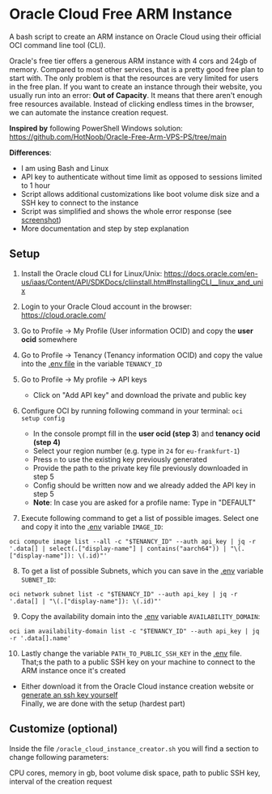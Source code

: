 # Oracle Cloud Free ARM Instance
A bash script to create an ARM instance on Oracle Cloud using their official OCI command line tool (CLI).

Oracle's free tier offers a generous ARM instance with 4 cors and 24gb of memory. Compared to most other services, that is a pretty good free plan to start with. The only problem is that the resources are very limited for users in the free plan. If you want to create an instance through their website, you usually run into an error: **Out of Capacity**. It means that there aren't enough free resources available. Instead of clicking endless times in the browser, we can automate the instance creation request.

**Inspired by** following PowerShell Windows solution: https://github.com/HotNoob/Oracle-Free-Arm-VPS-PS/tree/main

**Differences**:
- I am using Bash and Linux
- API key to authenticate without time limit as opposed to sessions limited to 1 hour
- Script allows additional customizations like boot volume disk size and a SSH key to connect to the instance
- Script was simplified and shows the whole error response (see [screenshot](screenshot.png))
- More documentation and step by step explanation

## Setup 
1. Install the Oracle cloud CLI for Linux/Unix: https://docs.oracle.com/en-us/iaas/Content/API/SDKDocs/cliinstall.htm#InstallingCLI__linux_and_unix
2. Login to your Oracle Cloud account in the browser: https://cloud.oracle.com/
3. Go to Profile -> My Profile (User information OCID) and copy the **user ocid** somewhere
4. Go to Profile -> Tenancy (Tenancy information OCID) and copy the value into the [.env file](.env) in the variable `TENANCY_ID`
5. Go to Profile -> My profile -> API keys 
   - Click on "Add API key" and download the private and public key
6. Configure OCI by running following command in your terminal: `oci setup config`
   - In the console prompt fill in the **user ocid (step 3**) and **tenancy ocid (step 4)**
   - Select your region number (e.g. type in `24` for `eu-frankfurt-1`)
   - Press `n` to use the existing key previously generated
   - Provide the path to the private key file previously downloaded in step 5
   - Config should be written now and we already added the API key in step 5
   - **Note**: In case you are asked for a profile name: Type in "DEFAULT"

7. Execute following command to get a list of possible images. Select one and copy it into the [.env](.env) variable `IMAGE_ID`:
```
oci compute image list --all -c "$TENANCY_ID" --auth api_key | jq -r '.data[] | select(.["display-name"] | contains("aarch64")) | "\(.["display-name"]): \(.id)"'
```
8. To get a list of possible Subnets, which you can save in the [.env](.env) variable `SUBNET_ID`:
```
oci network subnet list -c "$TENANCY_ID" --auth api_key | jq -r '.data[] | "\(.["display-name"]): \(.id)"'
```
9. Copy the availability domain into the [.env](.env) variable `AVAILABILITY_DOMAIN`:
```
oci iam availability-domain list -c "$TENANCY_ID" --auth api_key | jq -r '.data[].name'
```
10. Lastly change the variable `PATH_TO_PUBLIC_SSH_KEY` in the [.env](.env) file. That;s the path to a public SSH key on your machine to connect to the ARM instance once it's created
   - Either download it from the Oracle Cloud instance creation website or [generate an ssh key yourself](https://docs.github.com/en/authentication/connecting-to-github-with-ssh/generating-a-new-ssh-key-and-adding-it-to-the-ssh-agent#generating-a-new-ssh-key)  
Finally, we are done with the setup (hardest part)

## Customize (optional)
Inside the file `/oracle_cloud_instance_creator.sh` you will find a section to change following parameters:

CPU cores, memory in gb, boot volume disk space, path to public SSH key, interval of the creation request
